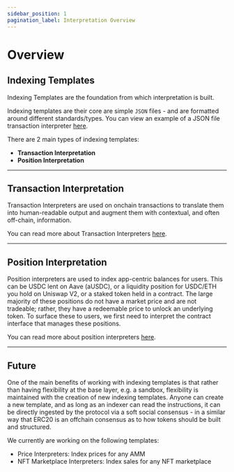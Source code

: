 ```yaml
---
sidebar_position: 1
pagination_label: Interpretation Overview
---
```


# Overview

## Indexing Templates

Indexing Templates are the foundation from which interpretation is built.

Indexing templates are their core are simple `JSON` files - and are formatted around different standards/types. You can view an example of a JSON file transaction interpreter [here](event-interpretation/overview.md#example-json-object-of-an-ei).

There are 2 main types of indexing templates:

- **Transaction Interpretation**
- **Position Interpretation**

---

## Transaction Interpretation

Transaction Interpreters are used on onchain transactions to translate them into human-readable output and augment them with contextual, and often off-chain, information.

You can read more about Transaction Interpreters [here](event-interpretation/overview.md).

---

## Position Interpretation

Position interpreters are used to index app-centric balances for users. This can be USDC lent on Aave (aUSDC), or a liquidity position for USDC/ETH you hold on Uniswap V2, or a staked token held in a contract. The large majority of these positions do not have a market price and are not tradeable; rather, they have a redeemable price to unlock an underlying token. To surface these to users, we first need to interpret the contract interface that manages these positions.

You can read more about position interpreters [here](position-interpretation/overview.md).

---

## Future

One of the main benefits of working with indexing templates is that rather than having flexibility at the base layer, e.g. a sandbox, flexibility is maintained with the creation of new indexing templates. Anyone can create a new template, and as long as an indexer can read the instructions, it can be directly ingested by the protocol via a soft social consensus - in a similar way that ERC20 is an offchain consensus as to how tokens should be built and structured.

We currently are working on the following templates:

- Price Interpreters: Index prices for any AMM
- NFT Marketplace Interpreters: Index sales for any NFT marketplace
